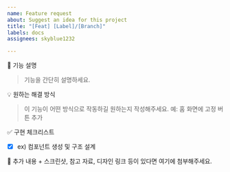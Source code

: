 ```yaml
---
name: Feature request
about: Suggest an idea for this project
title: "[Feat] [Label]/[Branch]"
labels: docs
assignees: skyblue1232

---
```


📌 기능 설명
>기능을 간단히 설명하세요.


💡 원하는 해결 방식
>이 기능이 어떤 방식으로 작동하길 원하는지 작성해주세요.
>예: 홈 화면에 고정 버튼 추가


✅ 구현 체크리스트
- [X] ex) 컴포넌트 생성 및 구조 설계


📝 추가 내용 + 스크린샷, 참고 자료, 디자인 링크 등이 있다면 여기에 첨부해주세요.
